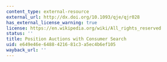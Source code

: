 ```yaml
---
content_type: external-resource
external_url: http://dx.doi.org/10.1093/qje/qjr028
has_external_license_warning: true
license: https://en.wikipedia.org/wiki/All_rights_reserved
status: ''
title: Position Auctions with Consumer Search
uid: e649e46e-6488-4216-81c3-a5ec4b6ef105
wayback_url: ''
---
```

